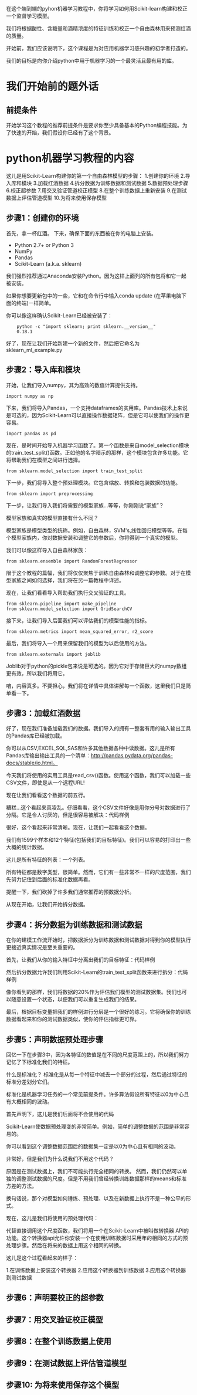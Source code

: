 在这个端到端的pyhon机器学习教程中，你将学习如何用Scikit-learn构建和校正一个监督学习模型。

我们将根据酸性、含糖量和酒精浓度的特征训练和校正一个自由森林用来预测红酒的质量。

开始前，我们应该说明下，这个课程是为对应用机器学习感兴趣的初学者打造的。

我们的目标是向你介绍python中用于机器学习的一个最灵活且最有用的库。

# 我们开始前的题外话
## 前提条件

开始学习这个教程的推荐前提条件是要求你至少具备基本的Python编程技能。为了快速的开始，我们假设你已经有了这个背景。

# python机器学习教程的内容
这儿是用Scikit-Learn构建你的第一个自由森林模型的步骤：
1.创建你的环境
2.导入库和模块
3.加载红酒数据
4.拆分数据为训练数据和测试数据
5.数据预处理步骤
6.校正超参数
7.用交叉验证管道校正模型
8.在整个训练数据上重新安装
9.在测试数据上评估管道模型
10.为将来使用保存模型

## 步骤1：创建你的环境
首先，拿一杯红酒。
下来，确保下面的东西被在你的电脑上安装。

- Python 2.7+ or Python 3
- NumPy
- Pandas
- Scikit-Learn (a.k.a. sklearn)

我们强烈推荐通过Anaconda安装Python。因为这样上面列的所有包将和它一起被安装。

如果你想要更新包中的一些，它和在命令行中输入conda update <package>(在苹果电脑下面的终端)一样简单。

你可以像这样确认Scikit-Learn已经被安装了：

```
	python -c "import sklearn; print sklearn.__version__"
	0.18.1
```

好了，现在让我们开始新建一个新的文件，然后把它命名为sklearn_ml_example.py	

## 步骤2：导入库和模块
开始，让我们导入numpy，其为高效的数值计算提供支持。

```
import numpy as np
```
下来，我们将导入Pandas，一个支持dataframes的实用库。Pandas技术上来说是可选的，因为Scikit-Learn可以直接操作数据矩阵，但是它可以使我们的操作更容易。
```
import pandas as pd
```
现在，是时间开始导入机器学习函数了。第一个函数是来自model_selection模块的train_test_split()函数。正如他的名字暗示的那样，这个模块包含许多功能。它将帮助我们在模型之间进行选择。
```
from sklearn.model_selection import train_test_split
```
下一步，我们将导入整个预处理模块。它包含缩放、转换和包装数据的功能。

```
from sklearn import preprocessing
```
下一步，让我们导入我们将需要的模型家族...等等，你刚刚说“家族”？

模型家族和真实的模型直接有什么不同？

模型家族是模型类型的统称。例如，自由森林，SVM's,线性回归模型等等。在每个模型家族内，你对数据安装和调整它的参数后，你将得到一个真实的模型。

我们可以像这样导入自由森林家族：
```
from sklearn.ensemble import RandomForestRegressor
```
限于这个教程的篇幅，我们将仅仅聚焦于训练自由森林和调整它的参数。对于在模型家族之间如何选择，我们将在另一篇教程中详述。

现在，让我们看看导入帮助我们执行交叉验证的工具。
```
from sklearn.pipeline import make_pipeline
from sklearn.model_selection import GridSearchCV
```

接下来，让我们导入后面我们可以评估我们的模型性能的指标。
```
from sklearn.metrics import mean_squared_error, r2_score
```

最后，我们将导入一个用来保留我们的模型为以后使用的方法。
```
from sklearn.externals import joblib
```

Joblib对于python的pickle包来说是可选的。因为它对于存储巨大的numpy数组更有效，所以我们将用它。

唷，内容真多。不要担心，我们将在详情中具体讲解每一个函数，这里我们只是简单看一下。

## 步骤3：加载红酒数据
好了，现在我们准备加载我们的数据。我们导入的拥有一整套有用的输入输出工具的Pandas库已经被加载。

你可以从CSV,EXCEL,SQL,SAS和许多其他数据各种中读数据。这儿是所有Pandas库输出输出工具的一个清单：http://pandas.pydata.org/pandas-docs/stable/io.html。

今天我们将使用的实用工具是read_csv()函数。使用这个函数，我们可以加载一些CSV文件，即使是从一个远程URL!

现在让我们看看这个数据的前五行。

糟糕...这个看起来真凌乱。仔细看看，这个CSV文件好像是用你分号对数据进行了分隔。它是令人讨厌的，但是很容易被解决：代码样例

很好，这个看起来非常清晰。现在，让我们一起看看这个数据。

我们有1599个样本和12个特征(包括我们的目标特征)。我们可以容易的打印出一些大概的统计数据。

这儿是所有特征的列表：一个列表。

所有特征都是数字类型，很简单。然而，它们有一些非常不一样的尺度范围，我们先努力记住到后面的标准化数据再看。

提醒一下，我们砍掉了许多我们通常推荐的预数据分析。

从现在开始，让我们开始拆分数据。


## 步骤4：拆分数据为训练数据和测试数据
在你的建模工作流开始时，把数据拆分为训练数据和测试数据对得到你的模型执行更接近真实情况是至关重要的。

首先，让我们从你的输入特征中分离出我们的目标特征：代码样例

然后拆分数据允许我们利用Scikit-Learn的train_test_split函数来进行拆分：代码样例

像你看到的那样，我们将数据的20%作为评估我们模型的测试数据集。我们也可以随意设置一个状态，以便我们可以重复生成我们的结果。

最后，根据目标变量把我们的样例进行分层是一个很好的练习。它将确保你的训练数据看起来和你的测试数据类似，使你的评估指标更可靠。


## 步骤5：声明数据预处理步骤
回忆一下在步骤3中，因为各特征的数值是在不同的尺度范围上的，所以我们努力记忆了下标准化我们的特征。

什么是标准化？
标准化是从每一个特征中减去一个部分的过程，然后通过特征的标准分差划分它们。

标准化是机器学习任务的一个常见前提条件。许多算法假设所有特征以0为中心且有大概相同的波动。

首先声明下，这儿是我们后面将不会使用的代码

Scikit-Learn使数据预处理变的非常简单。例如，简单的调整数据的范围是非常容易的。

你可以看到这个调整数据范围后的数据集一定是以0为中心且有相同的波动。

非常好，但是我们为什么说我们不用这个代码？

原因是在测试数据上，我们不可能执行完全相同的转换。
然而，我们仍然可以单独的调整测试数据的尺度。但是不用我们曾经转换训练数据那样的means和标准方差的方法。

换句话说，那个对模型如何锤炼、预处理、以及在新数据上执行不是一种公平的形式。

现在，这儿是我们将使用的预处理代码：

代替直接调用这个尺度函数，我们将用一个在Scikit-Learn中被叫做转换器 API的功能。这个转换器api允许你安装一个在使用训练数据时采用年的相同的方式的预处理步骤。然后在将来的数据上用这个相同的转换。

这儿是这个过程看起来的样子：

1.在训练数据上安装这个转换器
2.应用这个转换器到训练数据
3.应用这个转换器到测试数据

## 步骤6：声明要校正的超参数
## 步骤7：用交叉验证校正模型
## 步骤8：在整个训练数据上使用
## 步骤9：在测试数据上评估管道模型
## 步骤10: 为将来使用保存这个模型






























